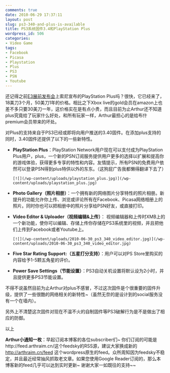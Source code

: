 ```yaml
---
comments: true
date: 2010-06-29 17:37:11
layout: post
slug: ps3-340-and-plus-is-available
title: PS3系统固件3.4和PlayStation Plus
wordpress_id: 506
categories:
- Video Game
tags:
- Facebook
- Picasa
- Playstation
- Plus
- PS3
- PSN
- Youtube
---
```


还记得之前[E3展前发布会](http://arthraim.cn/sony-e3-2010-press-conference/)上索尼宣布的PlayStation Plus吗？很快，它已经来了，18美刀3个月，50美刀1年的价格。相比之下Xbox live的gold会员在amazon上也差不多只要30美刀一年，这价格实在是有点小贵，而且目前为止Arthur还不知道plus究竟给了玩家什么好处，和所有玩家一样，Arthur最担心的是给布什premium会员带来的坏处。




对Plus的支持来自于PS3已经或即将向用户推送的3.40固件。在添加plus支持的同时，3.40固件还提供了以下的一些新特性。





	
  * **PlayStation Plus**：PlayStation Network用户现在可以支付成为PlayStation Plus用户，plus，一个新的PSN订阅服务提供用户更多的选择以扩展和提高你的游戏体验，获得更多专享的特性和内容。友情提示，所有PSN的免费用户依然可以登录PSN得到plus特供以外的东东。（这狗屁广告我都懒得翻译下去了）  

		[![](/wp-content/uploads/playstation_plus.jpg)](/wp-content/uploads/playstation_plus.jpg)

	
  * **Photo Gallery（照片相册）**：一个拥有新的网络图片分享特性的照片相册。新提升的功能允许你上传、浏览或评论所有在Facebook、Picasa网络相册上的照片。同时你也可以把相册中的照片分享给PSN好友，或直接打印。

	
  * **Video Editor & Uploader（视频编辑&上传）**： 视频编辑器和上传时XMB上的一个新功能，使你可以编辑、存储上传你存储在PS3系统里的视频，并且把他们上传到Facebook或者Youtube上。  

		[![](/wp-content/uploads/2010-06-30_ps3_340_video_editor.jpg)](/wp-content/uploads/2010-06-30_ps3_340_video_editor.jpg)

	
  * **Five Star Rating Support:（五星打分支持）**：用户可以对PS Store里购买的内容给予1-5颗五角星的评价。

	
  * **Power Save Settings（节能设置）**：PS3自动关机设置将默认设为2小时，并且提供更多PS3节能设置。




不得不说虽然目前为止Arthur对plus不感冒，不过这次固件是个很重要的固件升级，提供了一些很酷的网络相关的新特性~（虽然无奈的是设计到的social服务没有一个在墙内）。




另外上不清楚这次固件对现在不温不火的自制固件等PS3破解行为是不是做出了相应的防御。




以上




**Arthur小通知一枚**：早起订阅本博客的各位subscriber们~ 你们订阅的可能是http://feed.arthraim.cn/这个feedsky的RSS源，建议大家换成新的 http://arthraim.cn/feed 这个wordpress原生的feed。众所周知因为feedsky不稳定，并且最近经常抽风抓取老文章。如果您使用Google Reader订阅的，那么本博客新的feed几乎可以达到实时更新~ 谢谢大家一如既往的支持~~
